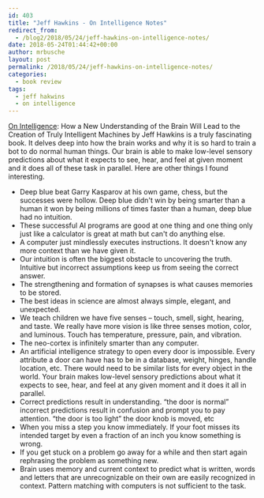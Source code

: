 ```yaml
---
id: 403
title: "Jeff Hawkins - On Intelligence Notes"
redirect_from:
  - /blog2/2018/05/24/jeff-hawkins-on-intelligence-notes/
date: 2018-05-24T01:44:42+00:00
author: mrbusche
layout: post
permalink: /2018/05/24/jeff-hawkins-on-intelligence-notes/
categories:
  - book review
tags:
  - jeff hakwins
  - on intelligence
---
```


[On Intelligence](https://www.amazon.com/Intelligence-Understanding-Creation-Intelligent-Machines-ebook/dp/B003J4VE5Y/): How a New Understanding of the Brain Will Lead to the Creation of Truly Intelligent Machines by Jeff Hawkins is a truly fascinating book. It delves deep into how the brain works and why it is so hard to train a bot to do normal human things. Our brain is able to make low-level sensory predictions about what it expects to see, hear, and feel at given moment and it does all of these task in parallel. Here are other things I found interesting.

- Deep blue beat Garry Kasparov at his own game, chess, but the successes were hollow. Deep blue didn't win by being smarter than a human it won by being millions of times faster than a human, deep blue had no intuition.
- These successful AI programs are good at one thing and one thing only just like a calculator is great at math but can't do anything else.
- A computer just mindlessly executes instructions. It doesn't know any more context than we have given it.
- Our intuition is often the biggest obstacle to uncovering the truth. Intuitive but incorrect assumptions keep us from seeing the correct answer.
- The strengthening and formation of synapses is what causes memories to be stored.
- The best ideas in science are almost always simple, elegant, and unexpected.
- We teach children we have five senses &#8211; touch, smell, sight, hearing, and taste. We really have more vision is like three senses motion, color, and luminous. Touch has temperature, pressure, pain, and vibration.
- The neo-cortex is infinitely smarter than any computer.
- An artificial intelligence strategy to open every door is impossible. Every attribute a door can have has to be in a database, weight, hinges, handle location, etc. There would need to be similar lists for every object in the world. Your brain makes low-level sensory predictions about what it expects to see, hear, and feel at any given moment and it does it all in parallel.
- Correct predictions result in understanding. &#8220;the door is normal&#8221; incorrect predictions result in confusion and prompt you to pay attention. &#8220;the door is too light&#8221; the door knob is moved, etc
- When you miss a step you know immediately. If your foot misses its intended target by even a fraction of an inch you know something is wrong.
- If you get stuck on a problem go away for a while and then start again rephrasing the problem as something new.
- Brain uses memory and current context to predict what is written, words and letters that are unrecognizable on their own are easily recognized in context. Pattern matching with computers is not sufficient to the task.
